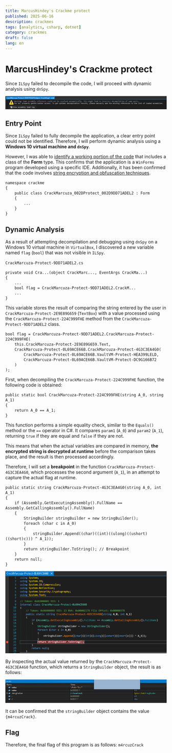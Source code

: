 ```yaml
---
title: MarcusHindey's Crackme protect
published: 2025-06-16
description: crackmes
tags: [analytics, csharp, dotnet]
category: crackmes
draft: false
lang: en
---
```

# MarcusHindey's Crackme protect

Since `ILSpy` failed to decompile the code, I will proceed with dynamic analysis using `dnSpy`.

<img src="decompile_failed.png">

## Entry Point
Since `ILSpy` failed to fully decompile the application, a clear entry point could not be identified. Therefore, I will perform dynamic analysis using a **Windows 10 virtual machine and `dnSpy`**.

However, I was able to <u>identify a working portion of the code</u> that includes a class of the **Form** type. This confirms that the application is a `WinForms` program developed using a specific IDE. Additionally, it has been confirmed that the code involves <u>string encryption and obfuscation techniques</u>.

```CSharp
namespace crackme
{
    public class CrackMarcuza_002DProtect_002D9DD71ADEL2 : Form
    {
        ...
    }
}
```

## Dynamic Analysis
As a result of attempting decompilation and debugging using `dnSpy` on a Windows 10 virtual machine in `VirtualBox`, I discovered a new variable named `flag` (`bool`) that was not visible in `ILSpy`.

`CrackMarcuza-Protect-9DD71ADEL2.cs`
```CSharp
private void Cra...(object CrackMarc..., EventArgs CrackMa...)
{
    ...
    bool flag = CrackMarcuza-Protect-9DD71ADEL2.CrackM...
    ...
}
```

This variable stores the result of comparing the string entered by the user in `CrackMarcuza-Protect-2E9E89G659` (`TextBox`) with a value processed using the `CrackMarcuza-Protect-224C999FHE` method from the `CrackMarcuza-Protect-9DD71ADEL2` class.

```CSharp
bool flag = CrackMarcuza-Protect-9DD71ADEL2.CrackMarcuza-Protect-224C999FHE(
    this.CrackMarcuza-Protect-2E9E89G659.Text,
    CrackMarcuza-Protect-0L69ACE66B.CrackMarcuza-Protect-4G3C3EA4G0(
        CrackMarcuza-Protect-0L69ACE66B.VaultVM-Protect-HEA399LELD,
        CrackMarcuza-Protect-0L69ACE66B.VaultVM-Protect-DC9G166B72
    )
);
```

First, when decompiling the `CrackMarcuza-Protect-224C999FHE` function, the following code is obtained:
```CSharp
public static bool CrackMarcuza-Protect-224C999FHE(string A_0, string A_1)
{
    return A_0 == A_1;
}
```

This function performs a simple equality check, similar to the `Equals()` method or the `==` operator in C#. It compares `param1` (`A_0`) and `param2` (`A_1`), returning `true` if they are equal and `false` if they are not.

This means that when the actual variables are compared in memory, **the encrypted string is decrypted at runtime** before the comparison takes place, and the result is then processed accordingly.

Therefore, I will set a **breakpoint** in the function `CrackMarcuza-Protect-4G3C3EA4G0`, which processes the second argument (`A_1`), in an attempt to capture the actual flag at runtime.

```CSharp
public static string CrackMarcuza-Protect-4G3C3EA4G0(string A_0, int A_1)
{
    if (Assembly.GetExecutingAssembly().FullName == Assembly.GetCallingAssembly().FullName)
    {
        StringBuilder stringBuilder = new StringBuilder();
        foreach (char c in A_0)
        {
            stringBuilder.Append((char)((int)((ulong)((ushort)((short)c))) ^ A_1));
        }
        return stringBuilder.ToString(); // Breakpoint
    }
    return null;
}
```

<img src="breakpoint.png">

By inspecting the actual value returned by the `CrackMarcuza-Protect-4G3C3EA4G0` function, which returns a `StringBuilder` object, the result is as follows:

<img src="debug_result.png">

It can be confirmed that the `stringBuilder` object contains the value `{m4rcuzCrack}`.

## Flag
Therefore, the final flag of this program is as follows: `m4rcuzCrack`